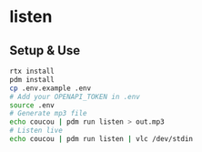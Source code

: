 # listen

## Setup & Use

```bash
rtx install
pdm install
cp .env.example .env
# Add your OPENAPI_TOKEN in .env
source .env
# Generate mp3 file
echo coucou | pdm run listen > out.mp3
# Listen live
echo coucou | pdm run listen | vlc /dev/stdin
```
